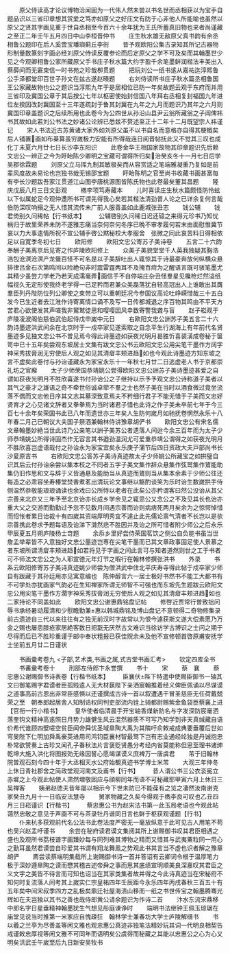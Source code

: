 <!-- { "loadSidebar": true } -->
　　原父侍读高才论议博物洽闻固为一代伟人然未尝以书名世而丞相获以为宝手自题品识以三省印章想其赏爱之笃亦如原父之好庄文有防于心非他人所能喻也虽然以原父之贤其字画见重于世自丞相至今百六十余年犹为王氏所蓄真旧物也来者尚谨藏之至正二年壬午五月四日中山李桓晋仲书
　　庄生秋水雄无敌原父真书韵有余丞相鲁公题印在后人奚啻宝璠璵蓟丘李衎
　　昔予观欧阳公集古录知其所记古器物形制量数篆刻字画必经刘原父侍读反覆参论而后定原父之学不可及矣而其翰墨世少见之今观卿相鲁公家所藏原父手书庄子秋水篇大约字盈千余笔墨鲜润楷法丰美出入蔡薛间而无窘束信一时书苑之珍哉栁贯题
　　把玩刘公一纸书逺从嘉祐迄淳熙鲁公手泽都堂印百世子孙文在兹古遂赵暎题
　　右刘侍读所书庄子秋水篇丞相鲁国王公家藏故物也公之题识当淳熙九年于是居相位已防一年矣故题云观于东府而并用三省印及冀国公章于其后按公七年以枢密使始封信国八年拜右丞相复封福国九年进位左揆因改封冀国至十三年遂疏封于鲁其封冀在九年之九月而题识乃其年之六月则冀国印章盖题识之后续所用也此卷今为公四世从孙沿山县尹云翁所藏翁之子阊俾祎书其故如此若刘公书法之妙诸公论辨已悉兹不赘述至正十二年十二月既望宗人祎谨记
　　宋人书法近古苏黄诸大家外如刘原父虽不以书自名而意格亦自得其梗概矣后人铺置画如布棊算虽穷嵗极力安能有所得哉连日阅晋帖抚此又不觉其三叹也成化丁未夏六月廿七日长沙李东阳识
　　此卷金华王相国家故物其印章题识先后赖文忠公一辨正之今为盱眙陈少卿明之宝藏可谓得所归矣治癸亥冬十一月七日后学吴郡徐霖题
　　刘原父立马挥九制其敏极矣而从容赏适之笔端雅凝重乃复如是前辈风度故未易论也岂独书哉无锡邵宝题
　　盱眙陈明之官至尚书收藏书画甚富每有李长沙题跋吾家江贯道江山图李唐桃源图皆陈氏物也此卷最矣董其昌题
　　隆庆戊辰八月三日文彭观
　　檇李项笃寿藏本
　　儿时喜读庄生秋水篇颇怪防怜蚿以下似属蛇足今观仲邍所书可谓先得我心矣若其楷法清劲昔人论之已详余复何言哉伯防深叹响搨之无人惜其流传未广前人服善盖如此鹿城张丑志
　　钱公辅
　　钱君倚别久问稀帖【行书纸本】
　　公辅啓别久问稀日迟还辕之来得元珍书乃知忧祸归于故里荣养未防不遂雅志痛当奈何奈何冬序已晩不审孝履何若末由面慰惟冀节哀以力大事逺情所祝不宣公辅手啓公黙秘校大孝服舍　张微之同此哀苦料日得相依足以自寛季冬初七日
　　欧阳修
　　欧阳文忠公寄苏子美诗卷
　　五言二十六韵奉酬子美离京后见寄之作庐陵欧阳修上
　　众美子美貌堂堂千人英我独疑其胸浩浩包沧溟沧溟产龙蜃百怪不可名是以子美辞吐出人辄惊其于诗最豪奔放何纵横众悬排律吕金石次第鸣间以险絶句非时震雷霆两耳不及掩百疴为之醒语言既可骇笔墨尤其精少虽尝力学老乃若天成濡毫弄画信手不自停端庄杂丑怪羣星见欃枪烂然溢纸幅视久无定形使我终老学得一已足矜而君兼众美磊落犹自轻高冠出人上谁敢出其膺羣臣列丹陛防位列公卿使之束带立可以重朝廷况今参国议高论吐峥嵘惜哉三十五白发今已生近者去江淮作诗寄离情口诵不及写一日传都城退之序百物其鸣由不平天方苦君心欲使发其声嗟我非鸑鹫徒思和嘤嘤因风幸数寄警我聋与盲
　　赵子崧观于庐陵凌波阁伯慈伯武伯起侍戊申嵗中元日
　　右欧阳文忠公詶苏子美五言二十六韵诗墨迹洪武间余在北京时于一戍卒家见遂索取之自念平生行湖海上有年前代名贤墨迹多见独文忠公书不曽见焉今得此诗墨迹如获夜光明月曷胜忻喜装潢成卷秘于箧笥中已十五年矣尝观东坡居士文集有跋文忠公书云欧阳文忠公用尖笔干墨作方阔字神采秀拔膏润无穷使后人观之如见其清睂丰颊进趋如也今观此诗墨迹方知东坡之言不虚矣此卷付与孙诒谨藏永为家宝永乐十一年秋七月廿二日逃虚老人书于京都崇礼坊之官廨
　　太子少师荣国恭靖姚公尝得欧阳文忠公詶苏子美诗墨迹甚爱之自谓如获夜光明月不胜欣喜遂书付孙诒公之子继持以示予予观文忠公诗称道子美者以其气之豪才之雄语之奇不牵世俗诚卓荦不羣之士也然子美在当时以酒食微过竟坐流落不偶而文忠他日序其文志其墓深致意焉夫不矜细行君子不能无惜于子美而文忠好贤育才之心见诸文辞者又拳拳焉为当时诸君子惜也此诗之作子美未卒前七年于今三百七十余年矣荣国书此已八年而遗世亦三年矣人生防何嵗月如驰抚卷惘然永乐十八年春二月己巳朝议大夫国子祭酒兼翰林侍讲豫章胡俨书
　　欧阳文忠公有宋名儒文章翰墨妙絶当世此诗乃公亲笔以詶子美苏公者遗落人间迨今余三百年而为太子少师恭靖姚公所得诗固杰作无容言其书遒劲温润尤可爱重恭靖公谓得之如获夜光明月不胜欣喜岂虚语哉付之孙诒永为家宝宜矣永乐庚子蒲节后四日资政大夫戸部尚书长沙夏原吉书
　　右欧阳文忠公答苏子美诗真迹故太子少师姚公所藏宝之如拱璧自识其后云付孙诒余尝以集本校之不同者五字子美文集作辞众悬集作弦鹫集作鷟能助集仍旧作思和文与辞于义皆通悬及能助当从真迹而鷟则当从集本余素于少师公往还每造之必肃容坐寿椿堂焚香煮茗出清玩论文事继以觞酌谈笑为乐时诒生数嵗拱手侍侧温然恭敬能琅琅诵读也余戏曰公所恃以老者在此矣公亦矜谓客曰然公没诒从其父宗善来北京又三年予至北京诒亦长成乡学余见之辄思公又念公之不及见其长也诒亦重大父之交游而勤勤过予忽不见数月间遇宗善而诒则病痞死两月矣余为之惊愕悼惜而怊怅者累日诒裁十有四嵗其资端厚明秀宜不遽止此先儒论禀气清者不长岂以是欤宗善携此卷求予题每语及诒涕下潸然悲不胜因并及诒之所可惜者附少师公之后永乐甲辰夏五月朔庐陵杨士竒题
　　余忝乡里好尝侍荣国茗饮之侧公自负能书虽当世詹孟举辈皆不入意独好文忠公墨迹岂専在尖笔干墨而已其文章政事固足使人景慕之者东坡所谓清睂丰颊进趋如若将见于字画之间此言可与知者道然则世之工于书者可不师法文忠公之为人耶宣徳元年灯节之暇行在翰林修撰张洪书
　　外录
　　书系云欧阳修寄苏子美诗真迹姚少师尝为僧洪武中住北平庆寿寺得此帖于戍卒家少师自有跋藏于其孙廷用亦见寓意编也　陈仲醇言六一居士极好书然书不能工大都书有不可学处亦犹画家气韵必在生知禅家所谓无师智不可强也而东坡先生题跋云欧阳文忠公用尖笔干墨作方濶字神采秀拔膏润无穷使后人观之如见其清睂丰颊进趋如也二家持论不同盖如此
　　欧阳文忠公谢惠鼎铭盘记帖
　　修啓近贾常行曽致拙问辱书承经暑动履清和少慰瞻勤兼惠以韩城鼎铭及博山盘记不意顿得二奇物修集录前古遗迹自三代以来往往有之独无前汉时字故常以为恨今遽获斯文遂大偿素愿乃万金之赐也屡患膝疮家居絶客数日把翫无厌然古文难识当徐访学古博识之士问之期于尽得而后已不胜珍重谨于邮中奉状粗报已获佳贶余未及他不宣修顿首啓原甫安抚学士坐前五月廿二日谨状















　　书画彚考卷九
<子部,艺术类,书画之属,式古堂书画汇考>
　　钦定四库全书
　　书畵彚考卷十
　　刑部左侍郎卞永誉撰
　　书十
　　宋
　　蔡　襄
　　蔡忠惠公谢赐御书诗表卷【行楷书纸本】
　　臣襄伏陛下特遣中使赐臣御书一轴其文曰御笔赐字君谟者臣孤贱逺人无大材蓺陛下亲洒宸翰推着经义俾臣佩诵以尽谋谟之道事高前古恩出非常臣感惧以还谨撰成古诗一首以叙遭遇干冒圣慈臣无任荷戴兢荣之至　朝奉郎起居舍人知制诰权同判吏部流内铨上骑都尉赐紫金鱼袋臣蔡襄上进【官衔一行小楷书】
　　皇华使者临清晨手开宝轴香煤新防名与字发深防宸毫洒落奎钩文精神高逺照日月势力雄健生风云混然器质不可写乃知学到非天真缄藏自语价希代谁顾四壁嗟空贫臣闻帝舜优圣域臯陶大禹为其隣吁俞敕戒成典要垂覆后世如穹旻陛下仁明加舜禹豪英进用司鸿钧臣襄材智最驽下岂有志业通经纶独是丹诚抱忠朴常欲赞奏上古珍又闻孔子春秋法片言褒贬贤愚分考经内省莫能称但思至理书诸绅乾坤大施入洪化将图报効无缘因誓心愿竭谋谟义庶裨万一唐虞君
　　芾于旧翰林院曽观石刻今四十年于大丞相天水公府始覩真迹书学博士米芾
　　大观三年仲冬上休日青社郡舍之简政堂观河南文及甫书【行书】
　　昔人谓公书三公衣衮冕立赤墀之上今观此帖使人肃然増敬固应与顔柳同年而语不可秘藏耶甲寅六月上休日三吴禅客
　　姨弟赵徳夫昔年屡以相示今下世未防已不能葆有之览之凄然汝南谢克家癸丑九月十一日临安法慧寺
　　舅家物藏之久矣今得观于檇李良可叹也乙丑四月三日崧谨识【行楷书】
　　蔡忠惠公书为赵宋法书第一此玉局老语也今观此帖蔼然忠敬之意见于声画不可与茶录牡丹谱同日言也鲜于枢获观谨题【行书】
　　仆来杭多获观前代名公法书此卷法度严密无一毫放纵意于此可见古人用笔不苟也吴兴赵孟吁谨书
　　余尝在秘府读君谟文集阅其所上谢赐御书叹其君臣相遇之盛也及观所书茘枝谱字画臻妙每与同列难其博物之精而又惜其与武夷粟粒同一用心之勤耳虽然君谟尝自珍爱其书谓有翔龙舞鳯之势观此书其言当不虚也识者解之豫章胡俨
　　廌尝读蔡端明集载所上谢赐御书诗一首并答诏有云卿词令根于温厚笔力极于深妙遵臯陶之谟而懋其稽古述帝舜之事而思其底绩宣明顺美良深嘉叹其君臣之义文字之美皆不待言而可知也诏当在其家类集者故并得之今此诗真迹当在宋秘府不知何时复流落人间考其上嵗实仁宗皇祐四年壬辰距今永乐四年丙戌春秋三百五十有五年矣中间宋叔季四方之乱极矣鼎迁社屋海溃山移而一纸之书世传宝之翰墨腾骞光辉如在夫岂独以其书之善也哉侍郎黄公请余题识为作诗二首
　　汴水东流宋鼎移中郎名字日星垂精神翰墨犹生气想见彤庭谏诤时
　　端明书法继钟王佩玉琼琚在庙堂见说当时推第一米家应自愧疎狂　翰林学士兼春坊大学士庐陵解缙书
　　书以羲之兰亭为尽善盖等闲文雅也观忠惠公真迹非独笔法精妙玩其词一代明良相契告戒谨敕忠厚视等闲文雅不可同年而语明矣公虞得而秘藏之其能以忠惠公之心为心又明矣洪武壬午嵗至后九日新安吴牧书
